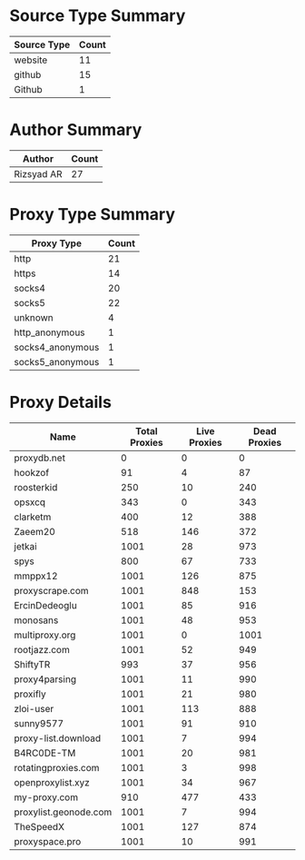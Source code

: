 # Source Type Summary

| Source Type | Count |
|-------------|-------|
| website | 11 |
| github | 15 |
| Github | 1 |


# Author Summary

| Author | Count |
|--------|-------|
| Rizsyad AR | 27 |


# Proxy Type Summary

| Proxy Type | Count |
|------------|-------|
| http | 21 |
| https | 14 |
| socks4 | 20 |
| socks5 | 22 |
| unknown | 4 |
| http_anonymous | 1 |
| socks4_anonymous | 1 |
| socks5_anonymous | 1 |


# Proxy Details

| Name | Total Proxies | Live Proxies | Dead Proxies |
|------|---------------|--------------|---------------|
| proxydb.net | 0 | 0 | 0 |
| hookzof | 91 | 4 | 87 |
| roosterkid | 250 | 10 | 240 |
| opsxcq | 343 | 0 | 343 |
| clarketm | 400 | 12 | 388 |
| Zaeem20 | 518 | 146 | 372 |
| jetkai | 1001 | 28 | 973 |
| spys | 800 | 67 | 733 |
| mmppx12 | 1001 | 126 | 875 |
| proxyscrape.com | 1001 | 848 | 153 |
| ErcinDedeoglu | 1001 | 85 | 916 |
| monosans | 1001 | 48 | 953 |
| multiproxy.org | 1001 | 0 | 1001 |
| rootjazz.com | 1001 | 52 | 949 |
| ShiftyTR | 993 | 37 | 956 |
| proxy4parsing | 1001 | 11 | 990 |
| proxifly | 1001 | 21 | 980 |
| zloi-user | 1001 | 113 | 888 |
| sunny9577 | 1001 | 91 | 910 |
| proxy-list.download | 1001 | 7 | 994 |
| B4RC0DE-TM | 1001 | 20 | 981 |
| rotatingproxies.com | 1001 | 3 | 998 |
| openproxylist.xyz | 1001 | 34 | 967 |
| my-proxy.com | 910 | 477 | 433 |
| proxylist.geonode.com | 1001 | 7 | 994 |
| TheSpeedX | 1001 | 127 | 874 |
| proxyspace.pro | 1001 | 10 | 991 |
